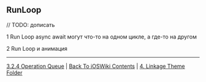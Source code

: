 ## RunLoop

// TODO: дописать

1 Run Loop async await могут что-то на одном цикле, а где-то на другом

2 Run Loop и анимация

---

[3.2.4 Operation Queue](./3.2.4%20OperationQueue.md) | [Back To iOSWiki Contents](https://github.com/eldaroid/iOSWiki) | [4. Linkage Theme Folder](/4%20Linkage/)